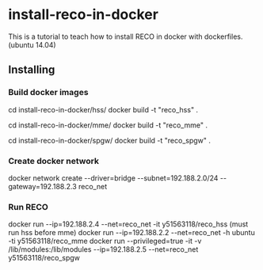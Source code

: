 # install-reco-in-docker

This is a tutorial to teach how to install RECO in docker with dockerfiles. (ubuntu 14.04)

## Installing

### Build docker images

cd install-reco-in-docker/hss/
docker build -t "reco_hss" .

cd install-reco-in-docker/mme/
docker build -t "reco_mme" .

cd install-reco-in-docker/spgw/
docker build -t "reco_spgw" .

### Create docker network

docker network create --driver=bridge --subnet=192.188.2.0/24 --gateway=192.188.2.3 reco_net

### Run RECO

docker run --ip=192.188.2.4 --net=reco_net -it y51563118/reco_hss (must run hss before mme)
docker run --ip=192.188.2.2 --net=reco_net -h ubuntu -ti y51563118/reco_mme
docker run --privileged=true -it -v /lib/modules:/lib/modules --ip=192.188.2.5 --net=reco_net y51563118/reco_spgw

